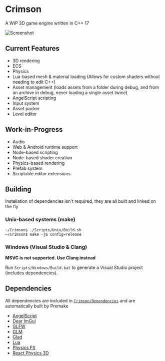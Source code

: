 # Crimson
A WIP 3D game engine written in C++ 17

![Screenshot](https://raw.githubusercontent.com/georgelam6/Crimson/master/Screenshots/05.png)

## Current Features
 - 3D rendering
 - ECS
 - Physics
 - Lua-based mesh & material loading (Allows for custom shaders without needing to edit C++)
 - Asset management (loads assets from a folder during debug, and from an archive in debug, never loading a single asset twice)
 - AngelScript scripting
 - Input system
 - Asset packer
 - Level editor

## Work-in-Progress
 - Audio
 - Web & Android runtime support
 - Node-based scripting
 - Node-based shader creation
 - Physics-based rendering
 - Prefab system
 - Scriptable editor extensions

## Building
Installation of dependencies isn't required, they are all built and linked on the fly

### Unix-based systems (make)
```
~/Crimson$ ./Scripts/Unix/Build.sh
~/Crimson$ make -j6 config=release
```

### Windows (Visual Studio & Clang)
**MSVC is not supported. Use Clang instead**

Run `Scripts/Windows/Build.bat` to generate a Visual Studio project (includes dependencies).

## Dependencies
All dependencies are included in [`Crimson/Dependencies`](https://github.com/georgelam6/Crimson/tree/master/Crimson/Dependencies) and are automatically built by Premake
 - [AngelScript](https://www.angelcode.com/angelscript/)
 - [Dear ImGui](https://github.com/ocornut/imgui)
 - [GLFW](https://www.glfw.org/)
 - [GLM](https://glm.g-truc.net)
 - [Glad](https://glad.dav1d.de/)
 - [Lua](https://www.lua.org/)
 - [Physics FS](https://icculus.org/physfs/)
 - [React Physics 3D](https://www.reactphysics3d.com/)
